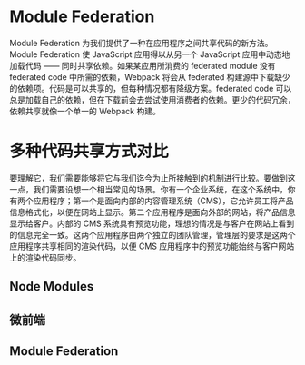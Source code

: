 # Module Federation

Module Federation 为我们提供了一种在应用程序之间共享代码的新方法。Module Federation 使 JavaScript 应用得以从另一个 JavaScript 应用中动态地加载代码 —— 同时共享依赖。如果某应用所消费的 federated module 没有 federated code 中所需的依赖，Webpack 将会从 federated 构建源中下载缺少的依赖项。代码是可以共享的，但每种情况都有降级方案。federated code 可以总是加载自己的依赖，但在下载前会去尝试使用消费者的依赖。更少的代码冗余，依赖共享就像一个单一的 Webpack 构建。

# 多种代码共享方式对比

要理解它，我们需要能够将它与我们迄今为止所接触到的机制进行比较。要做到这一点，我们需要设想一个相当常见的场景。你有一个企业系统，在这个系统中，你有两个应用程序；第一个是面向内部的内容管理系统（CMS），它允许员工将产品信息格式化，以便在网站上显示。第二个应用程序是面向外部的网站，将产品信息显示给客户。内部的 CMS 系统具有预览功能，理想的情况是与客户在网站上看到的信息完全一致。这两个应用程序由两个独立的团队管理，管理层的要求是这两个应用程序共享相同的渲染代码，以便 CMS 应用程序中的预览功能始终与客户网站上的渲染代码同步。

## Node Modules

## 微前端

## Module Federation
